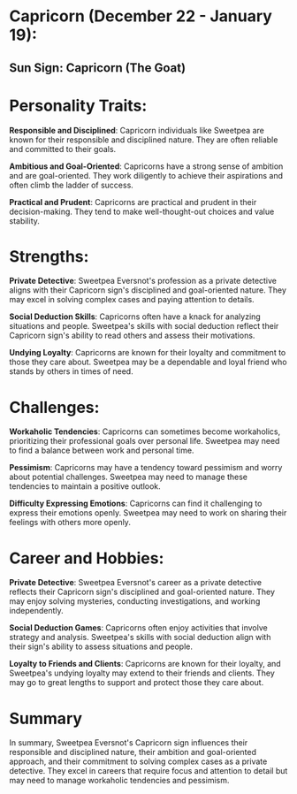 # Capricorn (December 22 - January 19):

## Sun Sign: Capricorn (The Goat)

# Personality Traits:

**Responsible and Disciplined**: Capricorn individuals like Sweetpea are known for their responsible and disciplined nature. They are often reliable and committed to their goals.

**Ambitious and Goal-Oriented**: Capricorns have a strong sense of ambition and are goal-oriented. They work diligently to achieve their aspirations and often climb the ladder of success.

**Practical and Prudent**: Capricorns are practical and prudent in their decision-making. They tend to make well-thought-out choices and value stability.

# Strengths:

**Private Detective**: Sweetpea Eversnot's profession as a private detective aligns with their Capricorn sign's disciplined and goal-oriented nature. They may excel in solving complex cases and paying attention to details.

**Social Deduction Skills**: Capricorns often have a knack for analyzing situations and people. Sweetpea's skills with social deduction reflect their Capricorn sign's ability to read others and assess their motivations.

**Undying Loyalty**: Capricorns are known for their loyalty and commitment to those they care about. Sweetpea may be a dependable and loyal friend who stands by others in times of need.

# Challenges:

**Workaholic Tendencies**: Capricorns can sometimes become workaholics, prioritizing their professional goals over personal life. Sweetpea may need to find a balance between work and personal time.

**Pessimism**: Capricorns may have a tendency toward pessimism and worry about potential challenges. Sweetpea may need to manage these tendencies to maintain a positive outlook.

**Difficulty Expressing Emotions**: Capricorns can find it challenging to express their emotions openly. Sweetpea may need to work on sharing their feelings with others more openly.

# Career and Hobbies:

**Private Detective**: Sweetpea Eversnot's career as a private detective reflects their Capricorn sign's disciplined and goal-oriented nature. They may enjoy solving mysteries, conducting investigations, and working independently.

**Social Deduction Games**: Capricorns often enjoy activities that involve strategy and analysis. Sweetpea's skills with social deduction align with their sign's ability to assess situations and people.

**Loyalty to Friends and Clients**: Capricorns are known for their loyalty, and Sweetpea's undying loyalty may extend to their friends and clients. They may go to great lengths to support and protect those they care about.

# Summary
In summary, Sweetpea Eversnot's Capricorn sign influences their responsible and disciplined nature, their ambition and goal-oriented approach, and their commitment to solving complex cases as a private detective. They excel in careers that require focus and attention to detail but may need to manage workaholic tendencies and pessimism.

